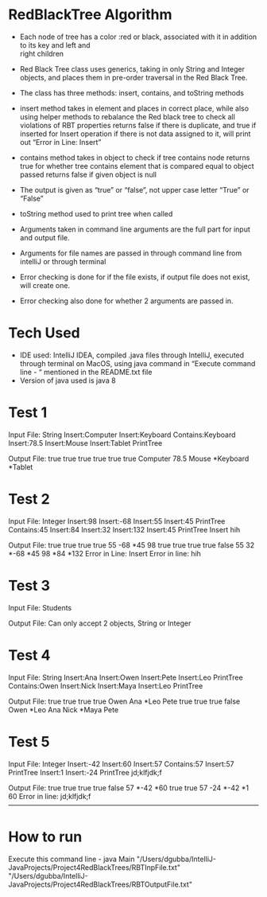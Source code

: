 # RedBlackTree Algorithm
- Each node of tree has a color :red or black, associated with it in addition to its key and left and    
  right children
- Red Black Tree class uses generics, taking in only String and Integer objects,
  and places them in pre-order traversal in the Red Black Tree.
- The class has three methods: insert, contains, and toString methods
- insert method takes in element and places in correct place, while also using
  helper methods to rebalance the Red black tree to check all violations of RBT properties
  returns false if there is duplicate, and true if inserted
  for Insert operation if there is not data assigned to it, will print out “Error in Line: Insert”
- contains method takes in object to check if tree contains node
  returns true for whether tree contains element that is compared equal to object passed
  returns false if given object is null
- The output is given as “true” or “false”, not upper case letter “True” or “False”
- toString method used to print tree when called

- Arguments taken in command line arguments are the full part for input and output file. 
- Arguments for file names are passed in through command line from intelliJ or through terminal 

- Error checking is done for if the file exists, if output file does not exist, will create one.
- Error checking also done for whether 2 arguments are passed in. 

# Tech Used
- IDE used: IntelliJ IDEA, compiled .java files through IntelliJ, executed through terminal on MacOS, using java command in “Execute command line - “ mentioned in the README.txt file 
- Version of java used is java 8

# Test 1
Input File:
String
Insert:Computer
Insert:Keyboard
Contains:Keyboard
Insert:78.5
Insert:Mouse
Insert:Tablet
PrintTree

Output File:
true
true
true
true
true
true
Computer 78.5 Mouse *Keyboard *Tablet 



# Test 2
Input File:
Integer
Insert:98
Insert:-68
Insert:55
Insert:45
PrintTree
Contains:45
Insert:84
Insert:32
Insert:132
Insert:45
PrintTree
Insert
hih

Output File:
true
true
true
true
55 -68 *45 98 
true
true
true
true
false
55 32 *-68 *45 98 *84 *132 
Error in Line: Insert
Error in line: hih



# Test 3
Input File:
Students

Output File:
Can only accept 2 objects, String or Integer


# Test 4
Input File:
String
Insert:Ana
Insert:Owen
Insert:Pete
Insert:Leo
PrintTree
Contains:Owen
Insert:Nick
Insert:Maya
Insert:Leo
PrintTree

Output File:
true
true
true
true
Owen Ana *Leo Pete 
true
true
true
false
Owen *Leo Ana Nick *Maya Pete 


# Test 5
Input File:
Integer
Insert:-42
Insert:60
Insert:57
Contains:57
Insert:57
PrintTree
Insert:1
Insert:-24
PrintTree
jd;klfjdk;f

Output File:
true
true
true
true
false
57 *-42 *60 
true
true
57 -24 *-42 *1 60 
Error in line: jd;klfjdk;f
————————————————————————————————————

# How to run
Execute this command line - 
java Main "/Users/dgubba/IntelliJ-JavaProjects/Project4RedBlackTrees/RBTInpFile.txt" "/Users/dgubba/IntelliJ-JavaProjects/Project4RedBlackTrees/RBTOutputFile.txt"
